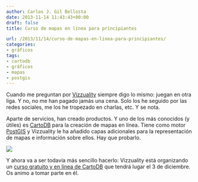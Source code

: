 ```yaml
---
author: Carlos J. Gil Bellosta
date: 2013-11-14 11:43:43+00:00
draft: false
title: Curso de mapas en línea para principiantes

url: /2013/11/14/curso-de-mapas-en-linea-para-principiantes/
categories:
- gráficos
tags:
- cartodb
- gráficos
- mapas
- postgis
---
```


Cuando me preguntan por [Vizzuality](http://vizzuality.com/) siempre digo lo mismo: juegan en otra liga. Y no, no me han pagado jamás una cena. Solo los he seguido por las redes sociales, me los he tropezado en charlas, etc. Y se nota.

Aparte de servicios, han creado productos. Y uno de los más conocidos (y útiles) es [CartoDB](http://cartodb.com/) para la creación de mapas en línea. Tiene como motor [PostGIS](http://postgis.net/) y Vizzuality le ha añadido capas adicionales para la representación de mapas e información sobre ellos. Hay que probarlo.

[![](/wp-uploads/2013/11/cartodb.jpg)
](/wp-uploads/2013/11/cartodb.jpg)

Y ahora va a ser todavía más sencillo hacerlo: Vizzuality está organizando un [curso gratuito y en línea de CartoDB](http://cartodb.com/academy) que tendrá lugar el 3 de diciembre. Os animo a tomar parte en él.
